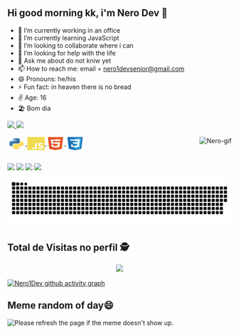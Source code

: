 ## Hi good morning kk, i'm Nero Dev 👋

- 🔭 I’m currently working in an office
- 🌱 I’m currently learning JavaScript
- 👯 I’m looking to collaborate where i can
- 🤔 I’m looking for help with the life
- 💬 Ask me about do not kniw yet
- 📫 How to reach me: email = nero1devsenior@gmail.com
- 😄 Pronouns: he/his
- ⚡ Fun fact: in heaven there is no bread
- ✌ Age: 16
- 🏖️ Bom dia 

<div>
  <a href="https://github.com/Nero1Dev">
  <img height="180em" src="https://github-readme-stats.vercel.app/api?username=Nero1Dev&show_icons=true&theme=dark&include_all_commits=true&count_private=true"/>
  <img height="180em" src="https://github-readme-stats.vercel.app/api/top-langs/?username=Nero1Dev&layout=compact&langs_count=7&theme=dark"/>
</div>
<div style="display: inline_block"><br>
  <img align="center" alt="Nero-Python" height="30" width="40" src="https://raw.githubusercontent.com/devicons/devicon/master/icons/python/python-original.svg">
  <img align="center" alt="Nero-Js" height="30" width="40" src="https://raw.githubusercontent.com/devicons/devicon/master/icons/javascript/javascript-plain.svg">
  <img align="center" alt="Nero-HTML" height="30" width="40" src="https://raw.githubusercontent.com/devicons/devicon/master/icons/html5/html5-original.svg">
  <img align="center" alt="Nero-CSS" height="30" width="40" src="https://raw.githubusercontent.com/devicons/devicon/master/icons/css3/css3-original.svg">
  <img align="right" alt="Nero-gif" src="https://cdn.discordapp.com/attachments/622060877956513792/870462420592783360/gifgit.gif">
</div>
  
  ##
 
<div>
  <a href="https://www.youtube.com/channel/UCp5ROxcyHHJ2ctHHx2eeQPQ" target="_blank"><img src="https://img.shields.io/badge/YouTube-FF0000?style=for-the-badge&logo=youtube&logoColor=white" target="_blank"></a>
  <a href="https://www.instagram.com/nero1dev/" target="_blank"><img src="https://img.shields.io/badge/-Instagram-%23E4405F?style=for-the-badge&logo=instagram&logoColor=white" target="_blank"></a>
 <a href="https://discord.gg/QhWVrdqKtz" target="_blank"><img src="https://img.shields.io/badge/Discord-7289DA?style=for-the-badge&logo=discord&logoColor=white" target="_blank"></a> 
  <a href = "mailto:nero1devsenior@gmail.com"><img src="https://img.shields.io/badge/-Gmail-%23333?style=for-the-badge&logo=gmail&logoColor=white" target="_blank"></a>

  ![Snake animation](https://github.com/Nero1Dev/Nero1Dev/blob/output/github-contribution-grid-snake.svg)
  
<div>
  
<div>
  <p align="center"> 

 ## Total de Visitas no perfil :detective: <br>
 <p align="center"> 
   <img alingn="center" src="https://profile-counter.glitch.me/Nero1Dev/count.svg" />
 </p>

</p>
<div>
  
[![Nero1Dev github activity graph](https://activity-graph.herokuapp.com/graph?username=Nero1Dev&theme=react-dark)](https://github.com/aryasoni98/github-readme-activity-graph)
<div>
  
 ## Meme random of day😄
<div>
  <img src='https://random-memer.herokuapp.com/' title="Meme" alt="Please refresh the page if the meme doesn't show up.">
<div>
